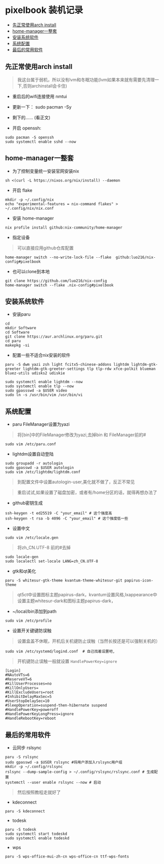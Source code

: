 # pixelbook 装机记录

<!-- vim-markdown-toc GFM -->

* [先正常使用arch install](#先正常使用arch-install)
* [home-manager一整套](#home-manager一整套)
* [安装系统软件](#安装系统软件)
* [系统配置](#系统配置)
* [最后的常用软件](#最后的常用软件)

<!-- vim-markdown-toc -->

##  先正常使用arch install 

> 我这台属于弱机，所以没有lvm和冬眠功能(lvm如果本来就有需要先清理一下,否则archinstall会卡住)
- 重启后的wifi连接使用 nmtui
- 更新一下： sudo pacman -Sy
- 剩下的...... (看正文)

- 开启 openssh:
```shell
sudo pacman -S openssh
sudo systemctl enable sshd --now
```

##  home-manager一整套

- 为了控制变量统一安装官网安装nix
```shell
sh <(curl -L https://nixos.org/nix/install) --daemon
```

- 开启 flake
```shell
mkdir -p ~/.config/nix
echo "experimental-features = nix-command flakes" > ~/.config/nix/nix.conf
```

- 安装 home-manager
```shell
nix profile install github:nix-community/home-manager
```

- 指定设备
>可以直接应用github仓库配置
```language
home-manager switch --no-write-lock-file --flake  github:luo216/nix-config#pixelbook
```

- 也可以clone到本地
```language
git clone https://github.com/luo216/nix-config
home-manager switch --flake .nix-config#pixelbook
```

## 安装系统软件

- 安装paru
```language
cd
mkdir Software
cd Software
git clone https://aur.archlinux.org/paru.git
cd paru
makepkg -si
```

- 配置一些不适合nix安装的软件
```shell
paru -S dwm yazi zsh light fcitx5-chinese-addons lightdm lightdm-gtk-greeter lightdm-gtk-greeter-settings tlp tlp-rdw xfce-polkit blueman bluez-utils udisks2 udiskie

sudo systemctl enable lightdm --now
sudo systemctl enable tlp --now
sudo gpassswd -a $USER video
sudo ln -s /usr/bin/vim /usr/bin/vi
```

## 系统配置

- paru FileManager设置为yazi
> 将[bin]中的FileManager修改为yazi,去掉bin 和 FileManager前的#
```shell
sudo vim /etc/paru.conf
```

- lightdm设置自动登陆
```shell
sudo groupadd -r autologin
sudo gpasswd -a $USER autologin
sudo vim /etc/lightdm/lightdm.conf
```
> 到配置文件中设置autologin-user,美化就不做了，反正不常见

> 重启试试,如果设置了磁盘加密，或者有/home分区的话，就得再想办法了

- github密钥生成
```shell
ssh-keygen -t ed25519 -C "your_email" # 这个强度高
ssh-keygen -t rsa -b 4096 -C "your_email" # 这个强度低一些
```

- 设置中文
```shell
sudo vim /etc/locale.gen
```
> 将zh_CN.UTF-8 前的#去掉
```shell
sudo locale-gen
sudo localectl set-locale LANG=zh_CN.UTF-8
```

- gtk和qt美化
```shell
paru -S whitesur-gtk-theme kvantum-theme-whitesur-git papirus-icon-theme
```
> qt5ct中设置图标主题papirus-dark，kvantum设置风格,lxappearance中设置主题whitesur-dark和图标主题papirus-dark，

- ~/local/bin添加到path
```shell
sudo vim /etc/profile
```

- 设置开关键键防误触

> 设置盒盖不休眠，开机后关机键防止误触（当然长按还是可以强制关机的）
```shell
sudo vim /etc/systemd/logind.conf  # 自己找着设置吧,
```
> 开机键防止误触一般就设置 `HandlePowerKey=ignore`
```shell
[Login]
#NAutoVTs=6
#ReserveVT=6
#KillUserProcesses=no
#KillOnlyUsers=
#KillExcludeUsers=root
#InhibitDelayMaxSec=5
#UserStopDelaySec=10
#SleepOperation=suspend-then-hibernate suspend
#HandlePowerKey=poweroff
#HandlePowerKeyLongPress=ignore
#HandleRebootKey=reboot
```

## 最后的常用软件

- 云同步 rslsync
```shell
paru -S rslsync
sudo gpasswd -a $USER rslsync #将用户添加入rslsync用户组
mkdir -p ~/.config/rslsync
rslsync --dump-sample-config > ~/.config/rslsync/rslsync.conf # 生成配置
systemctl --user enable rslsync --now # 启动
```
> 然后按照教程走就好了

- kdeconnect
```shell
paru -S kdeconnect
```

- todesk
```shell
paru -S todesk
sudo systemctl start todeskd
sudo systemctl enable todeskd
```

- wps
```language
paru -S wps-office-mui-zh-cn wps-office-cn ttf-wps-fonts
```
